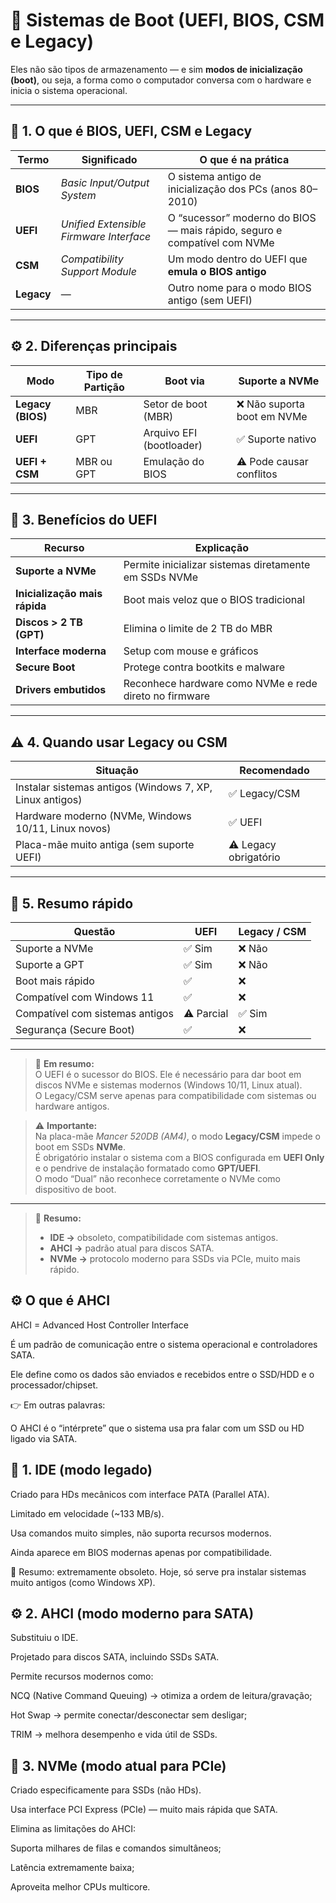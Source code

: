 # 🧩 Sistemas de Boot (UEFI, BIOS, CSM e Legacy)

Eles não são tipos de armazenamento — e sim **modos de inicialização (boot)**, ou seja, a forma como o computador conversa com o hardware e inicia o sistema operacional.

---

## 🧠 1. O que é BIOS, UEFI, CSM e Legacy

| Termo | Significado | O que é na prática |
|--------|--------------|--------------------|
| **BIOS** | *Basic Input/Output System* | O sistema antigo de inicialização dos PCs (anos 80–2010) |
| **UEFI** | *Unified Extensible Firmware Interface* | O “sucessor” moderno do BIOS — mais rápido, seguro e compatível com NVMe |
| **CSM** | *Compatibility Support Module* | Um modo dentro do UEFI que **emula o BIOS antigo** |
| **Legacy** | — | Outro nome para o modo BIOS antigo (sem UEFI) |

---

## ⚙️ 2. Diferenças principais

| Modo | Tipo de Partição | Boot via | Suporte a NVMe |
|------|------------------|-----------|----------------|
| **Legacy (BIOS)** | MBR | Setor de boot (MBR) | ❌ Não suporta boot em NVMe |
| **UEFI** | GPT | Arquivo EFI (bootloader) | ✅ Suporte nativo |
| **UEFI + CSM** | MBR ou GPT | Emulação do BIOS | ⚠️ Pode causar conflitos |

---

## 🚀 3. Benefícios do UEFI

| Recurso | Explicação |
|----------|------------|
| **Suporte a NVMe** | Permite inicializar sistemas diretamente em SSDs NVMe |
| **Inicialização mais rápida** | Boot mais veloz que o BIOS tradicional |
| **Discos > 2 TB (GPT)** | Elimina o limite de 2 TB do MBR |
| **Interface moderna** | Setup com mouse e gráficos |
| **Secure Boot** | Protege contra bootkits e malware |
| **Drivers embutidos** | Reconhece hardware como NVMe e rede direto no firmware |

---

## ⚠️ 4. Quando usar Legacy ou CSM

| Situação | Recomendado |
|-----------|--------------|
| Instalar sistemas antigos (Windows 7, XP, Linux antigos) | ✅ Legacy/CSM |
| Hardware moderno (NVMe, Windows 10/11, Linux novos) | ✅ UEFI |
| Placa-mãe muito antiga (sem suporte UEFI) | ⚠️ Legacy obrigatório |

---

## 🧩 5. Resumo rápido

| Questão | UEFI | Legacy / CSM |
|----------|------|---------------|
| Suporte a NVMe | ✅ Sim | ❌ Não |
| Suporte a GPT | ✅ Sim | ❌ Não |
| Boot mais rápido | ✅ | ❌ |
| Compatível com Windows 11 | ✅ | ❌ |
| Compatível com sistemas antigos | ⚠️ Parcial | ✅ Sim |
| Segurança (Secure Boot) | ✅ | ❌ |

---

> 💬 **Em resumo:**  
> O UEFI é o sucessor do BIOS. Ele é necessário para dar boot em discos NVMe e sistemas modernos (Windows 10/11, Linux atual).  
> O Legacy/CSM serve apenas para compatibilidade com sistemas ou hardware antigos.


> ⚠️ **Importante:**  
> Na placa-mãe *Mancer 520DB (AM4)*, o modo **Legacy/CSM** impede o boot em SSDs **NVMe**.  
> É obrigatório instalar o sistema com a BIOS configurada em **UEFI Only** e o pendrive de instalação formatado como **GPT/UEFI**.  
> O modo “Dual” não reconhece corretamente o NVMe como dispositivo de boot.

---

> 💬 **Resumo:**  
> - **IDE →** obsoleto, compatibilidade com sistemas antigos.  
> - **AHCI →** padrão atual para discos SATA.  
> - **NVMe →** protocolo moderno para SSDs via PCIe, muito mais rápido.

## ⚙️ O que é AHCI

AHCI = Advanced Host Controller Interface

É um padrão de comunicação entre o sistema operacional e controladores SATA.

Ele define como os dados são enviados e recebidos entre o SSD/HDD e o processador/chipset.

👉 Em outras palavras:

O AHCI é o “intérprete” que o sistema usa pra falar com um SSD ou HD ligado via SATA.

## 🧩 1. IDE (modo legado)

Criado para HDs mecânicos com interface PATA (Parallel ATA).

Limitado em velocidade (~133 MB/s).

Usa comandos muito simples, não suporta recursos modernos.

Ainda aparece em BIOS modernas apenas por compatibilidade.

💬 Resumo: extremamente obsoleto.
Hoje, só serve pra instalar sistemas muito antigos (como Windows XP).

## ⚙️ 2. AHCI (modo moderno para SATA)

Substituiu o IDE.

Projetado para discos SATA, incluindo SSDs SATA.

Permite recursos modernos como:

NCQ (Native Command Queuing) → otimiza a ordem de leitura/gravação;

Hot Swap → permite conectar/desconectar sem desligar;

TRIM → melhora desempenho e vida útil de SSDs.

## 🚀 3. NVMe (modo atual para PCIe)

Criado especificamente para SSDs (não HDs).

Usa interface PCI Express (PCIe) — muito mais rápida que SATA.

Elimina as limitações do AHCI:

Suporta milhares de filas e comandos simultâneos;

Latência extremamente baixa;

Aproveita melhor CPUs multicore.
